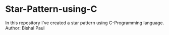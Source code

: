 # Star-Pattern-using-C
In this repository I've created a star pattern using C-Programming language.
Author: Bishal Paul
